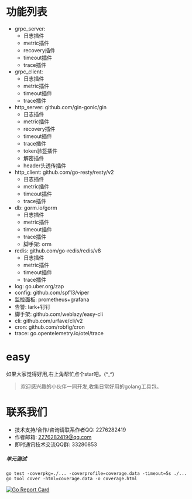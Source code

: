 # 功能列表

- grpc_server:
  - 日志插件
  - metric插件
  - recovery插件
  - timeout插件
  - trace插件
- grpc_client:
  - 日志插件
  - metric插件
  - timeout插件
  - trace插件
- http_server: github.com/gin-gonic/gin
  - 日志插件
  - metric插件
  - recovery插件
  - timeout插件
  - trace插件
  - token验签插件
  - 解密插件
  - header头透传插件
- http_client: github.com/go-resty/resty/v2
  - 日志插件
  - metric插件
  - timeout插件
  - trace插件
- db: gorm.io/gorm
  - 日志插件
  - metric插件
  - timeout插件
  - trace插件
  - 脚手架: orm
- redis: github.com/go-redis/redis/v8
  - 日志插件
  - metric插件
  - timeout插件
  - trace插件
- log: go.uber.org/zap
- config: github.com/spf13/viper
- 监控面板: prometheus+grafana
- 告警: lark+钉钉
- 脚手架: github.com/weblazy/easy-cli
- cli: github.com/urfave/cli/v2
- cron: github.com/robfig/cron
- trace: go.opentelemetry.io/otel/trace

# easy

如果大家觉得好用,右上角帮忙点个star吧。(^_^)
> 欢迎感兴趣的小伙伴一同开发,收集日常好用的golang工具包。
# 联系我们
- 技术支持/合作/咨询请联系作者QQ: 2276282419
- 作者邮箱: 2276282419@qq.com
- 即时通讯技术交流QQ群: 33280853
##### 单元测试
```
go test -coverpkg=./... -coverprofile=coverage.data -timeout=5s ./...
go tool cover -html=coverage.data -o coverage.html
````
[![Go Report Card](https://goreportcard.com/badge/github.com/sunmi-OS/gocore)](https://goreportcard.com/report/github.com/sunmi-OS/gocore/v2.0.9)

